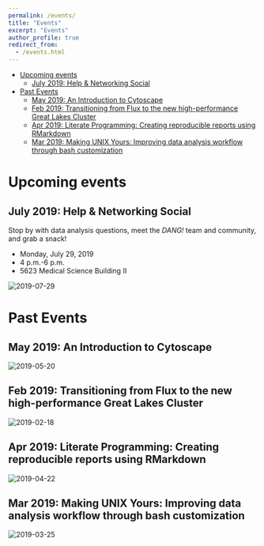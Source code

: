 ```yaml
---
permalink: /events/
title: "Events"
excerpt: "Events"
author_profile: true
redirect_from:
  - /events.html
---
```

<!-- TOC depthFrom:1 depthTo:6 withLinks:1 updateOnSave:1 orderedList:0 -->

- [Upcoming events](#upcoming-events)
	- [July 2019: Help & Networking Social](#july-2019-help-networking-social)
- [Past Events](#past-events)
	- [May 2019: An Introduction to Cytoscape](#may-2019-an-introduction-to-cytoscape)
	- [Feb 2019: Transitioning from Flux to the new high-performance Great Lakes Cluster](#feb-2019-transitioning-from-flux-to-the-new-high-performance-great-lakes-cluster)
	- [Apr 2019: Literate Programming: Creating reproducible reports using RMarkdown](#apr-2019-literate-programming-creating-reproducible-reports-using-rmarkdown)
	- [Mar 2019: Making UNIX Yours: Improving data analysis workflow through bash customization](#mar-2019-making-unix-yours-improving-data-analysis-workflow-through-bash-customization)

<!-- /TOC -->

# Upcoming events

## July 2019: Help & Networking Social

Stop by with data analysis questions, meet the _DANG!_ team and
community, and grab a snack!

* Monday, July 29, 2019
* 4 p.m.-6 p.m.
* 5623 Medical Science Building II

![2019-07-29](../images/flyers/DANG_presents_HlpNS.png)

# Past Events

## May 2019: An Introduction to Cytoscape

![2019-05-20](../images/flyers/DANG-cyto_final.png)

## Feb 2019: Transitioning from Flux to the new high-performance Great Lakes Cluster

![2019-02-18](../images/flyers/DANG-hpc-finalized.png)

## Apr 2019: Literate Programming: Creating reproducible reports using RMarkdown

![2019-04-22](../images/flyers/RMarkdown-finalized.png)

## Mar 2019: Making UNIX Yours: Improving data analysis workflow through bash customization

![2019-03-25](../images/flyers/UnixYours-finalized.png)
